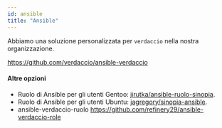 ```yaml
---
id: ansible
title: "Ansible"
---
```

Abbiamo una soluzione personalizzata per `verdaccio` nella nostra organizzazione.

<https://github.com/verdaccio/ansible-verdaccio>

#### Altre opzioni

* Ruolo di Ansible per gli utenti Gentoo: [jirutka/ansible-ruolo-sinopia](https://github.com/jirutka/ansible-role-sinopia).
* Ruolo di Ansible per gli utenti Ubuntu: [jagregory/sinopia-ansible](https://github.com/jagregory/sinopia-ansible).
* ansible-verdaccio-ruolo <https://github.com/refinery29/ansible-verdaccio-role>